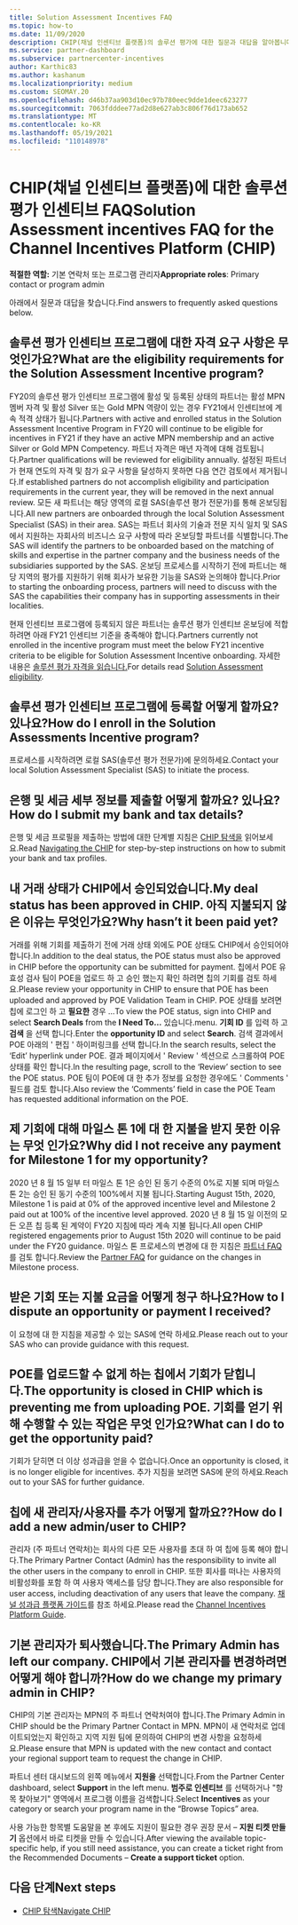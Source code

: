 ```yaml
---
title: Solution Assessment Incentives FAQ
ms.topic: how-to
ms.date: 11/09/2020
description: CHIP(채널 인센티브 플랫폼)의 솔루션 평가에 대한 질문과 대답을 알아봅니다.
ms.service: partner-dashboard
ms.subservice: partnercenter-incentives
author: Karthic83
ms.author: kashanum
ms.localizationpriority: medium
ms.custom: SEOMAY.20
ms.openlocfilehash: d46b37aa903d10ec97b780eec9dde1deec623277
ms.sourcegitcommit: 7063fdddee77ad2d8e627ab3c806f76d173ab652
ms.translationtype: MT
ms.contentlocale: ko-KR
ms.lasthandoff: 05/19/2021
ms.locfileid: "110148978"
---
```

# <a name="solution-assessment-incentives-faq-for-the-channel-incentives-platform-chip"></a><span data-ttu-id="d08fc-103">CHIP(채널 인센티브 플랫폼)에 대한 솔루션 평가 인센티브 FAQ</span><span class="sxs-lookup"><span data-stu-id="d08fc-103">Solution Assessment incentives FAQ for the Channel Incentives Platform (CHIP)</span></span> 

<span data-ttu-id="d08fc-104">**적절한 역할:** 기본 연락처 또는 프로그램 관리자</span><span class="sxs-lookup"><span data-stu-id="d08fc-104">**Appropriate roles**: Primary contact or program admin</span></span>

<span data-ttu-id="d08fc-105">아래에서 질문과 대답을 찾습니다.</span><span class="sxs-lookup"><span data-stu-id="d08fc-105">Find answers to frequently asked questions below.</span></span>

## <a name="what-are-the-eligibility-requirements-for-the-solution-assessment-incentive-program"></a><span data-ttu-id="d08fc-106">솔루션 평가 인센티브 프로그램에 대한 자격 요구 사항은 무엇인가요?</span><span class="sxs-lookup"><span data-stu-id="d08fc-106">What are the eligibility requirements for the Solution Assessment Incentive program?</span></span>

<span data-ttu-id="d08fc-107">FY20의 솔루션 평가 인센티브 프로그램에 활성 및 등록된 상태의 파트너는 활성 MPN 멤버 자격 및 활성 Silver 또는 Gold MPN 역량이 있는 경우 FY21에서 인센티브에 계속 적격 상태가 됩니다.</span><span class="sxs-lookup"><span data-stu-id="d08fc-107">Partners with active and enrolled status in the Solution Assessment Incentive Program in FY20 will continue to be eligible for incentives in FY21 if they have an active MPN membership and an active Silver or Gold MPN Competency.</span></span> <span data-ttu-id="d08fc-108">파트너 자격은 매년 자격에 대해 검토됩니다.</span><span class="sxs-lookup"><span data-stu-id="d08fc-108">Partner qualifications will be reviewed for eligibility annually.</span></span>  <span data-ttu-id="d08fc-109">설정된 파트너가 현재 연도의 자격 및 참가 요구 사항을 달성하지 못하면 다음 연간 검토에서 제거됩니다.</span><span class="sxs-lookup"><span data-stu-id="d08fc-109">If established partners do not accomplish eligibility and participation requirements in the current year, they will be removed in the next annual review.</span></span>  <span data-ttu-id="d08fc-110">모든 새 파트너는 해당 영역의 로컬 SAS(솔루션 평가 전문가)를 통해 온보딩됩니다.</span><span class="sxs-lookup"><span data-stu-id="d08fc-110">All new partners are onboarded through the local Solution Assessment Specialist (SAS) in their area.</span></span>  <span data-ttu-id="d08fc-111">SAS는 파트너 회사의 기술과 전문 지식 일치 및 SAS에서 지원하는 자회사의 비즈니스 요구 사항에 따라 온보딩할 파트너를 식별합니다.</span><span class="sxs-lookup"><span data-stu-id="d08fc-111">The SAS will identify the partners to be onboarded based on the matching of skills and expertise in the partner company and the business needs of the subsidiaries supported by the SAS.</span></span>
<span data-ttu-id="d08fc-112">온보딩 프로세스를 시작하기 전에 파트너는 해당 지역의 평가를 지원하기 위해 회사가 보유한 기능을 SAS와 논의해야 합니다.</span><span class="sxs-lookup"><span data-stu-id="d08fc-112">Prior to starting the onboarding process, partners will need to discuss with the SAS the capabilities their company has in supporting assessments in their localities.</span></span> 

<span data-ttu-id="d08fc-113">현재 인센티브 프로그램에 등록되지 않은 파트너는 솔루션 평가 인센티브 온보딩에 적합하려면 아래 FY21 인센티브 기준을 충족해야 합니다.</span><span class="sxs-lookup"><span data-stu-id="d08fc-113">Partners currently not enrolled in the incentive program must meet the below FY21 incentive criteria to be eligible for Solution Assessment Incentive onboarding.</span></span> <span data-ttu-id="d08fc-114">자세한 내용은 [솔루션 평가 자격을 읽습니다.](chip-solutions-assessment-eligible.md)</span><span class="sxs-lookup"><span data-stu-id="d08fc-114">For details read [Solution Assessment eligibility](chip-solutions-assessment-eligible.md).</span></span>

## <a name="how-do-i-enroll-in-the-solution-assessments-incentive-program"></a><span data-ttu-id="d08fc-115">솔루션 평가 인센티브 프로그램에 등록할 어떻게 할까요? 있나요?</span><span class="sxs-lookup"><span data-stu-id="d08fc-115">How do I enroll in the Solution Assessments Incentive program?</span></span>

<span data-ttu-id="d08fc-116">프로세스를 시작하려면 로컬 SAS(솔루션 평가 전문가)에 문의하세요.</span><span class="sxs-lookup"><span data-stu-id="d08fc-116">Contact your local Solution Assessment Specialist (SAS) to initiate the process.</span></span>

## <a name="how-do-i-submit-my-bank-and-tax-details"></a><span data-ttu-id="d08fc-117">은행 및 세금 세부 정보를 제출할 어떻게 할까요? 있나요?</span><span class="sxs-lookup"><span data-stu-id="d08fc-117">How do I submit my bank and tax details?</span></span>

<span data-ttu-id="d08fc-118">은행 및 세금 프로필을 제출하는 방법에 대한 단계별 지침은 [CHIP 탐색을](chip-intro.md) 읽어보세요.</span><span class="sxs-lookup"><span data-stu-id="d08fc-118">Read [Navigating the CHIP](chip-intro.md) for step-by-step instructions on how to submit your bank and tax profiles.</span></span>

## <a name="my-deal-status-has-been-approved-in-chip-why-hasnt-it-been-paid-yet"></a><span data-ttu-id="d08fc-119">내 거래 상태가 CHIP에서 승인되었습니다.</span><span class="sxs-lookup"><span data-stu-id="d08fc-119">My deal status has been approved in CHIP.</span></span> <span data-ttu-id="d08fc-120">아직 지불되지 않은 이유는 무엇인가요?</span><span class="sxs-lookup"><span data-stu-id="d08fc-120">Why hasn’t it been paid yet?</span></span>

<span data-ttu-id="d08fc-121">거래를 위해 기회를 제출하기 전에 거래 상태 외에도 POE 상태도 CHIP에서 승인되어야 합니다.</span><span class="sxs-lookup"><span data-stu-id="d08fc-121">In addition to the deal status, the POE status must also be approved in CHIP before the opportunity can be submitted for payment.</span></span> <span data-ttu-id="d08fc-122">칩에서 POE 유효성 검사 팀이 POE을 업로드 하 고 승인 했는지 확인 하려면 칩의 기회를 검토 하세요.</span><span class="sxs-lookup"><span data-stu-id="d08fc-122">Please review your opportunity in CHIP to ensure that POE has been uploaded and approved by POE Validation Team in CHIP.</span></span> <span data-ttu-id="d08fc-123">POE 상태를 보려면 칩에 로그인 하 고 **필요한** 경우  ...</span><span class="sxs-lookup"><span data-stu-id="d08fc-123">To view the POE status, sign into CHIP and select **Search Deals** from the **I Need To…**</span></span> <span data-ttu-id="d08fc-124">있습니다.</span><span class="sxs-lookup"><span data-stu-id="d08fc-124">menu.</span></span> <span data-ttu-id="d08fc-125">**기회 ID** 를 입력 하 고 **검색** 을 선택 합니다.</span><span class="sxs-lookup"><span data-stu-id="d08fc-125">Enter the **opportunity ID** and select **Search**.</span></span> <span data-ttu-id="d08fc-126">검색 결과에서 POE 아래의 ' 편집 ' 하이퍼링크를 선택 합니다.</span><span class="sxs-lookup"><span data-stu-id="d08fc-126">In the search results, select the ‘Edit’ hyperlink under POE.</span></span> <span data-ttu-id="d08fc-127">결과 페이지에서 ' Review ' 섹션으로 스크롤하여 POE 상태를 확인 합니다.</span><span class="sxs-lookup"><span data-stu-id="d08fc-127">In the resulting page, scroll to the ‘Review’ section to see the POE status.</span></span> <span data-ttu-id="d08fc-128">POE 팀이 POE에 대 한 추가 정보를 요청한 경우에도 ' Comments ' 필드를 검토 합니다.</span><span class="sxs-lookup"><span data-stu-id="d08fc-128">Also review the ‘Comments’ field in case the POE Team has requested additional information on the POE.</span></span>

## <a name="why-did-i-not-receive-any-payment-for-milestone-1-for-my-opportunity"></a><span data-ttu-id="d08fc-129">제 기회에 대해 마일스 톤 1에 대 한 지불을 받지 못한 이유는 무엇 인가요?</span><span class="sxs-lookup"><span data-stu-id="d08fc-129">Why did I not receive any payment for Milestone 1 for my opportunity?</span></span>

<span data-ttu-id="d08fc-130">2020 년 8 월 15 일부 터 마일스 톤 1은 승인 된 동기 수준의 0%로 지불 되며 마일스 톤 2는 승인 된 동기 수준의 100%에서 지불 됩니다.</span><span class="sxs-lookup"><span data-stu-id="d08fc-130">Starting August 15th, 2020, Milestone 1 is paid at 0% of the approved incentive level and Milestone 2 paid out at 100% of the incentive level approved.</span></span> <span data-ttu-id="d08fc-131">2020 년 8 월 15 일 이전의 모든 오픈 칩 등록 된 계약이 FY20 지침에 따라 계속 지불 됩니다.</span><span class="sxs-lookup"><span data-stu-id="d08fc-131">All open CHIP registered engagements prior to August 15th 2020 will continue to be paid under the FY20 guidance.</span></span> <span data-ttu-id="d08fc-132">마일스 톤 프로세스의 변경에 대 한 지침은 [파트너 FAQ](https://assetsprod.microsoft.com/solution-assessment-incentive-program-faq.pdf) 를 검토 합니다.</span><span class="sxs-lookup"><span data-stu-id="d08fc-132">Review the [Partner FAQ](https://assetsprod.microsoft.com/solution-assessment-incentive-program-faq.pdf) for guidance on the changes in Milestone process.</span></span>

## <a name="how-to-i-dispute-an-opportunity-or-payment-i-received"></a><span data-ttu-id="d08fc-133">받은 기회 또는 지불 요금을 어떻게 청구 하나요?</span><span class="sxs-lookup"><span data-stu-id="d08fc-133">How to I dispute an opportunity or payment I received?</span></span>

<span data-ttu-id="d08fc-134">이 요청에 대 한 지침을 제공할 수 있는 SAS에 연락 하세요.</span><span class="sxs-lookup"><span data-stu-id="d08fc-134">Please reach out to your SAS who can provide guidance with this request.</span></span>

## <a name="the-opportunity-is-closed-in-chip-which-is-preventing-me-from-uploading-poe-what-can-i-do-to-get-the-opportunity-paid"></a><span data-ttu-id="d08fc-135">POE를 업로드할 수 없게 하는 칩에서 기회가 닫힙니다.</span><span class="sxs-lookup"><span data-stu-id="d08fc-135">The opportunity is closed in CHIP which is preventing me from uploading POE.</span></span> <span data-ttu-id="d08fc-136">기회를 얻기 위해 수행할 수 있는 작업은 무엇 인가요?</span><span class="sxs-lookup"><span data-stu-id="d08fc-136">What can I do to get the opportunity paid?</span></span>

<span data-ttu-id="d08fc-137">기회가 닫히면 더 이상 성과급을 얻을 수 없습니다.</span><span class="sxs-lookup"><span data-stu-id="d08fc-137">Once an opportunity is closed, it is no longer eligible for incentives.</span></span> <span data-ttu-id="d08fc-138">추가 지침을 보려면 SAS에 문의 하세요.</span><span class="sxs-lookup"><span data-stu-id="d08fc-138">Reach out to your SAS for further guidance.</span></span>

## <a name="how-do-i-add-a-new-adminuser-to-chip"></a><span data-ttu-id="d08fc-139">칩에 새 관리자/사용자를 추가 어떻게 할까요??</span><span class="sxs-lookup"><span data-stu-id="d08fc-139">How do I add a new admin/user to CHIP?</span></span>

<span data-ttu-id="d08fc-140">관리자 (주 파트너 연락처)는 회사의 다른 모든 사용자를 초대 하 여 칩에 등록 해야 합니다.</span><span class="sxs-lookup"><span data-stu-id="d08fc-140">The Primary Partner Contact (Admin) has the responsibility to invite all the other users in the company to enroll in CHIP.</span></span> <span data-ttu-id="d08fc-141">또한 회사를 떠나는 사용자의 비활성화를 포함 하 여 사용자 액세스를 담당 합니다.</span><span class="sxs-lookup"><span data-stu-id="d08fc-141">They are also responsible for user access, including deactivation of any users that leave the company.</span></span> <span data-ttu-id="d08fc-142">[채널 성과급 플랫폼 가이드](chip-intro.md)를 참조 하세요.</span><span class="sxs-lookup"><span data-stu-id="d08fc-142">Please read the [Channel Incentives Platform Guide](chip-intro.md).</span></span>

## <a name="the-primary-admin-has-left-our-company-how-do-we-change-my-primary-admin-in-chip"></a><span data-ttu-id="d08fc-143">기본 관리자가 퇴사했습니다.</span><span class="sxs-lookup"><span data-stu-id="d08fc-143">The Primary Admin has left our company.</span></span> <span data-ttu-id="d08fc-144">CHIP에서 기본 관리자를 변경하려면 어떻게 해야 합니까?</span><span class="sxs-lookup"><span data-stu-id="d08fc-144">How do we change my primary admin in CHIP?</span></span>

<span data-ttu-id="d08fc-145">CHIP의 기본 관리자는 MPN의 주 파트너 연락처여야 합니다.</span><span class="sxs-lookup"><span data-stu-id="d08fc-145">The Primary Admin in CHIP should be the Primary Partner Contact in MPN.</span></span> <span data-ttu-id="d08fc-146">MPN이 새 연락처로 업데이트되었는지 확인하고 지역 지원 팀에 문의하여 CHIP의 변경 사항을 요청하세요.</span><span class="sxs-lookup"><span data-stu-id="d08fc-146">Please ensure that MPN is updated with the new contact and contact your regional support team to request the change in CHIP.</span></span>

<span data-ttu-id="d08fc-147">파트너 센터 대시보드의 왼쪽 메뉴에서 **지원을** 선택합니다.</span><span class="sxs-lookup"><span data-stu-id="d08fc-147">From the Partner Center dashboard, select **Support** in the left menu.</span></span> <span data-ttu-id="d08fc-148">**범주로 인센티브** 를 선택하거나 "항목 찾아보기" 영역에서 프로그램 이름을 검색합니다.</span><span class="sxs-lookup"><span data-stu-id="d08fc-148">Select **Incentives** as your category or search your program name in the “Browse Topics” area.</span></span>

<span data-ttu-id="d08fc-149">사용 가능한 항목별 도움말을 본 후에도 지원이 필요한 경우 권장 문서 – **지원 티켓 만들기** 옵션에서 바로 티켓을 만들 수 있습니다.</span><span class="sxs-lookup"><span data-stu-id="d08fc-149">After viewing the available topic-specific help, if you still need assistance, you can create a ticket right from the Recommended Documents – **Create a support ticket** option.</span></span>

## <a name="next-steps"></a><span data-ttu-id="d08fc-150">다음 단계</span><span class="sxs-lookup"><span data-stu-id="d08fc-150">Next steps</span></span>

- [<span data-ttu-id="d08fc-151">CHIP 탐색</span><span class="sxs-lookup"><span data-stu-id="d08fc-151">Navigate CHIP</span></span>](chip-intro.md)
